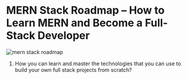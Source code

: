 # MERN Stack Roadmap – How to Learn MERN and Become a Full-Stack Developer

![mern stack roadmap]('../images/mern-stack.png)

1. How you can learn and master the technologies that you can use to build your own full stack projects from scratch?
